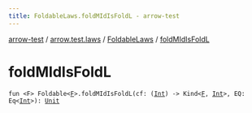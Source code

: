 ```yaml
---
title: FoldableLaws.foldMIdIsFoldL - arrow-test
---
```


[arrow-test](../../index.html) / [arrow.test.laws](../index.html) / [FoldableLaws](index.html) / [foldMIdIsFoldL](./fold-m-id-is-fold-l.html)

# foldMIdIsFoldL

`fun <F> Foldable<`[`F`](fold-m-id-is-fold-l.html#F)`>.foldMIdIsFoldL(cf: (`[`Int`](https://kotlinlang.org/api/latest/jvm/stdlib/kotlin/-int/index.html)`) -> Kind<`[`F`](fold-m-id-is-fold-l.html#F)`, `[`Int`](https://kotlinlang.org/api/latest/jvm/stdlib/kotlin/-int/index.html)`>, EQ: Eq<`[`Int`](https://kotlinlang.org/api/latest/jvm/stdlib/kotlin/-int/index.html)`>): `[`Unit`](https://kotlinlang.org/api/latest/jvm/stdlib/kotlin/-unit/index.html)